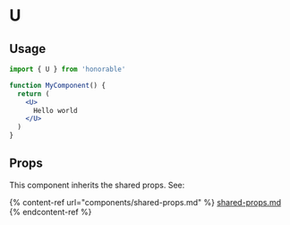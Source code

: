 # U

## Usage

```jsx
import { U } from 'honorable'

function MyComponent() {
  return (
    <U>
      Hello world
    </U>
  )
}
```

## Props

This component inherits the shared props. See:

{% content-ref url="components/shared-props.md" %}
[shared-props.md](components/shared-props.md)
{% endcontent-ref %}

